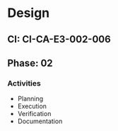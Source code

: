 # Design

## CI: CI-CA-E3-002-006
## Phase: 02

### Activities
- Planning
- Execution
- Verification
- Documentation
